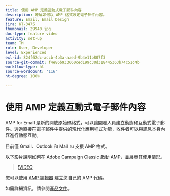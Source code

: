 ```yaml
---
title: 使用 AMP 定義互動式電子郵件內容
description: 瞭解如何以 AMP 格式設定電子郵件內容。
feature: Email, Email Design
jira: KT-3475
thumbnail: 29940.jpg
doc-type: feature video
activity: set-up
team: TM
role: User, Developer
level: Experienced
exl-id: 824f62dc-accb-4b3a-aaed-9b4e11b807f3
source-git-commit: f4e86b933660ced199c30d318445363b74c51c4b
workflow-type: ht
source-wordcount: '116'
ht-degree: 100%

---
```


# 使用 AMP 定義互動式電子郵件內容

AMP for Email 是新的開放原始碼格式，可以讓開發人員建立動態和互動式電子郵件。透過直接在電子郵件中提供的現代化應用程式功能，收件者可以與訊息本身內容進行動態互動。

目前僅 Gmail、Outlook 和 Mail.ru 支援 AMP 格式。

以下影片說明如何在 Adobe Campaign Classic 啟動 AMP，並展示其使用情形。

>[!VIDEO](https://video.tv.adobe.com/v/29940?quality=12&learn=on)

您可以使用 [AMP 編輯器](https://playground.amp.dev/) 建立您自己的 AMP 代碼。

如需詳細資訊，請參閱[產品文件](https://experienceleague.adobe.com/docs/campaign-classic/using/sending-messages/sending-emails/defining-interactive-content.html?lang=zh-Hant#about-amp-for-email)。
